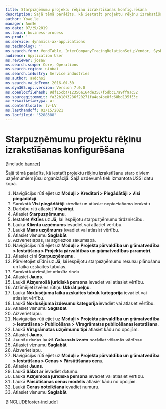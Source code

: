 ```yaml
---
title: Starpuzņēmumu projektu rēķinu izrakstīšanas konfigurēšana
description: Šajā tēmā parādīts, kā iestatīt projektu rēķinu izrakstīšanu starp diviem uzņēmumiem jūsu organizācijā.
author: Yowelle
manager: AnnBe
ms.date: 07/29/2019
ms.topic: business-process
ms.prod: ''
ms.service: dynamics-ax-applications
ms.technology: ''
ms.search.form: VendTable, InterCompanyTradingRelationSetupVendor, SysDataAreaSelectLookup, ProjParameters, ProjPosting, ProjTransferPrice
audience: Application User
ms.reviewer: josaw
ms.search.scope: Core, Operations
ms.search.region: Global
ms.search.industry: Service industries
ms.author: andchoi
ms.search.validFrom: 2016-06-30
ms.dyn365.ops.version: Version 7.0.0
ms.openlocfilehash: 9df15cb3712356a164de3507f5dbc17a9ff9a652
ms.sourcegitcommit: fa32b1893286f20271fa4ec4be8fc68bd135f53c
ms.translationtype: HT
ms.contentlocale: lv-LV
ms.lasthandoff: 02/15/2021
ms.locfileid: "5288388"
---
```

# <a name="configure-intercompany-project-invoicing"></a>Starpuzņēmumu projektu rēķinu izrakstīšanas konfigurēšana

[!include [banner](../../includes/banner.md)]

Šajā tēmā parādīts, kā iestatīt projektu rēķinu izrakstīšanu starp diviem uzņēmumiem jūsu organizācijā. Šajā uzdevumā tiek izmantota USSI datu kopa.

1. Navigācijas rūtī ejiet uz **Moduļi > Kreditori > Piegādātāji > Visi piegādātāji**.
2. Sarakstā **Visi piegādātāji** atrodiet un atlasiet nepieciešamo ierakstu.
3. Darbību rūtī atlasiet **Vispārīgi**.
4. Atlasiet **Starpuzņēmumu**.
5. Iestatiet **Aktīvs** uz **Jā**, lai iespējotu starpuzņēmumu tirdzniecību.
6. Laukā **Klienta uzņēmums** ievadiet vai atlasiet vērtību.
7. Laukā **Mans uzņēmums** ievadiet vai atlasiet vērtību.
8. Atlasiet vienumu **Saglabāt**.
9. Aizveriet lapas, lai atgrieztos sākumlapā.
10. Navigācijas rūtī ejiet uz **Moduļi > Projekta pārvaldība un grāmatvedība > Iestatīšana > Projekta pārvaldības un grāmatvedības parametri**.
11. Atlasiet cilni **Starpuzņēmumu**.
12. Pārvietojiet slīdni uz **Jā**, lai iespējotu starpuzņēmumu resursu plānošanu un laika uzskaites tabulas.
13. Sarakstā atzīmējiet atlasīto rindu.
14. Atlasiet **Jauns**.
15. Laukā **Aizņemošā juridiskā persona** ievadiet vai atlasiet vērtību.
16. Atzīmējiet izvēles rūtiņu **Uzkrāt peļņu**.
17. Laukā **Noklusējuma laika uzskaites tabulu kategorija** ievadiet vai atlasiet vērtību.
18. Laukā **Noklusējuma izdevumu kategorija** ievadiet vai atlasiet vērtību.
19. Atlasiet vienumu **Saglabāt**.
20. Aizveriet lapu.
21. Navigācijas rūtī ejiet uz **Moduļi > Projekta pārvaldība un grāmatvedība > Iestatīšana > Publicēšana > Virsgrāmatas publicēšanas iestatīšana**.
22. Laukā **Virsgrāmatas uzņēmumu tipi** atlasiet kādu no opcijām.
23. Atlasiet **Jauns**.
24. Jaunās rindas laukā **Galvenais konts** norādiet vēlamās vērtības.
25. Atlasiet vienumu **Saglabāt**.
26. Aizveriet lapu.
27. Navigācijas rūtī ejiet uz **Moduļi > Projekta pārvaldība un grāmatvedība > Iestatīšana > Cenas > Pārsūtīšanas cena**.
28. Atlasiet **Jauns**.
29. Laukā **Sākot ar** ievadiet datumu.
30. Laukā **Aizņemošā juridiskā persona** ievadiet vai atlasiet vērtību.
31. Laukā **Pārsūtīšanas cenas modelis** atlasiet kādu no opcijām.
32. Laukā **Cenas noteikšana** ievadiet numuru.
33. Atlasiet vienumu **Saglabāt**.



[!INCLUDE[footer-include](../../includes/footer-banner.md)]